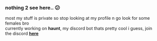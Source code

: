 ### nothing 2 see here.. 😕

most my stuff is private so stop looking at my profile n go look for some females bro  
currently working on **haunt**, my discord bot thats pretty cool i guess, join the discord [**here**](https://opiat.es/haunt)  

<!--
**coffin/coffin** is a ✨ _special_ ✨ repository because its `README.md` (this file) appears on your GitHub profile.

Here are some ideas to get you started:

- 🔭 I’m currently working on ...
- 🌱 I’m currently learning ...
- 👯 I’m looking to collaborate on ...
- 🤔 I’m looking for help with ...
- 💬 Ask me about ...
- 📫 How to reach me: ...
- 😄 Pronouns: ...
- ⚡ Fun fact: ...
-->
